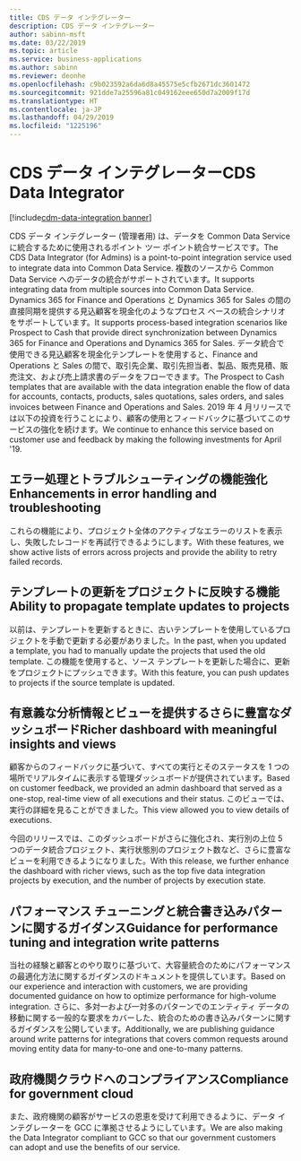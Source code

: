 ```yaml
---
title: CDS データ インテグレーター
description: CDS データ インテグレーター
author: sabinn-msft
ms.date: 03/22/2019
ms.topic: article
ms.service: business-applications
ms.author: sabinn
ms.reviewer: deonhe
ms.openlocfilehash: c9b023592a6da6d8a45575e5cfb2671dc3601472
ms.sourcegitcommit: 921dde7a25596a81c049162eee650d7a2009f17d
ms.translationtype: HT
ms.contentlocale: ja-JP
ms.lasthandoff: 04/29/2019
ms.locfileid: "1225196"
---
```

# <a name="cds-data-integrator"></a><span data-ttu-id="7f5e3-103">CDS データ インテグレーター</span><span class="sxs-lookup"><span data-stu-id="7f5e3-103">CDS Data Integrator</span></span>

[!include[cdm-data-integration banner](../includes/cdm-data-integration.md)]

<span data-ttu-id="7f5e3-104">CDS データ インテグレーター (管理者用) は、データを Common Data Service に統合するために使用されるポイント ツー ポイント統合サービスです。</span><span class="sxs-lookup"><span data-stu-id="7f5e3-104">The CDS Data Integrator (for Admins) is a point-to-point integration service used to integrate data into Common Data Service.</span></span> <span data-ttu-id="7f5e3-105">複数のソースから Common Data Service へのデータの統合がサポートされています。</span><span class="sxs-lookup"><span data-stu-id="7f5e3-105">It supports integrating data from multiple sources into Common Data Service.</span></span> <span data-ttu-id="7f5e3-106">Dynamics 365 for Finance and Operations と Dynamics 365 for Sales の間の直接同期を提供する見込顧客を現金化のようなプロセス ベースの統合シナリオをサポートしています。</span><span class="sxs-lookup"><span data-stu-id="7f5e3-106">It supports process-based integration scenarios like Prospect to Cash that provide direct synchronization between Dynamics 365 for Finance and Operations and Dynamics 365 for Sales.</span></span> <span data-ttu-id="7f5e3-107">データ統合で使用できる見込顧客を現金化テンプレートを使用すると、Finance and Operations と Sales の間で、取引先企業、取引先担当者、製品、販売見積、販売注文、および売上請求書のデータをフローできます。</span><span class="sxs-lookup"><span data-stu-id="7f5e3-107">The Prospect to Cash templates that are available with the data integration enable the flow of data for accounts, contacts, products, sales quotations, sales orders, and sales invoices between Finance and Operations and Sales.</span></span> <span data-ttu-id="7f5e3-108">2019 年 4 月リリースでは以下の投資を行うことにより、顧客の使用とフィードバックに基づいてこのサービスの強化を続けます。</span><span class="sxs-lookup"><span data-stu-id="7f5e3-108">We continue to enhance this service based on customer use and feedback by making the following investments for April '19.</span></span>

## <a name="enhancements-in-error-handling-and-troubleshooting"></a><span data-ttu-id="7f5e3-109">エラー処理とトラブルシューティングの機能強化</span><span class="sxs-lookup"><span data-stu-id="7f5e3-109">Enhancements in error handling and troubleshooting</span></span>

<span data-ttu-id="7f5e3-110">これらの機能により、プロジェクト全体のアクティブなエラーのリストを表示し、失敗したレコードを再試行できるようにします。</span><span class="sxs-lookup"><span data-stu-id="7f5e3-110">With these features, we show active lists of errors across projects and provide the ability to retry failed records.</span></span>

## <a name="ability-to-propagate-template-updates-to-projects"></a><span data-ttu-id="7f5e3-111">テンプレートの更新をプロジェクトに反映する機能</span><span class="sxs-lookup"><span data-stu-id="7f5e3-111">Ability to propagate template updates to projects</span></span>

<span data-ttu-id="7f5e3-112">以前は、テンプレートを更新するときに、古いテンプレートを使用しているプロジェクトを手動で更新する必要がありました。</span><span class="sxs-lookup"><span data-stu-id="7f5e3-112">In the past, when you updated a template, you had to manually update the projects that used the old template.</span></span> <span data-ttu-id="7f5e3-113">この機能を使用すると、ソース テンプレートを更新した場合に、更新をプロジェクトにプッシュできます。</span><span class="sxs-lookup"><span data-stu-id="7f5e3-113">With this feature, you can push updates to projects if the source template is updated.</span></span>

## <a name="richer-dashboard-with-meaningful-insights-and-views"></a><span data-ttu-id="7f5e3-114">有意義な分析情報とビューを提供するさらに豊富なダッシュボード</span><span class="sxs-lookup"><span data-stu-id="7f5e3-114">Richer dashboard with meaningful insights and views</span></span>

<span data-ttu-id="7f5e3-115">顧客からのフィードバックに基づいて、すべての実行とそのステータスを 1 つの場所でリアルタイムに表示する管理ダッシュボードが提供されています。</span><span class="sxs-lookup"><span data-stu-id="7f5e3-115">Based on customer feedback, we provided an admin dashboard that served as a one-stop, real-time view of all executions and their status.</span></span> <span data-ttu-id="7f5e3-116">このビューでは、実行の詳細を見ることができました。</span><span class="sxs-lookup"><span data-stu-id="7f5e3-116">This view allowed you to view details of executions.</span></span>

<span data-ttu-id="7f5e3-117">今回のリリースでは、このダッシュボードがさらに強化され、実行別の上位 5 つのデータ統合プロジェクト、実行状態別のプロジェクト数など、さらに豊富なビューを利用できるようになりました。</span><span class="sxs-lookup"><span data-stu-id="7f5e3-117">With this release, we further enhance the dashboard with richer views, such as the top five data integration projects by execution, and the number of projects by execution state.</span></span>

## <a name="guidance-for-performance-tuning-and-integration-write-patterns"></a><span data-ttu-id="7f5e3-118">パフォーマンス チューニングと統合書き込みパターンに関するガイダンス</span><span class="sxs-lookup"><span data-stu-id="7f5e3-118">Guidance for performance tuning and integration write patterns</span></span>

<span data-ttu-id="7f5e3-119">当社の経験と顧客とのやり取りに基づいて、大容量統合のためにパフォーマンスの最適化方法に関するガイダンスのドキュメントを提供しています。</span><span class="sxs-lookup"><span data-stu-id="7f5e3-119">Based on our experience and interaction with customers, we are providing documented guidance on how to optimize performance for high-volume integration.</span></span> <span data-ttu-id="7f5e3-120">さらに、多対一および一対多のパターンでのエンティティ データの移動に関する一般的な要求をカバーした、統合のための書き込みパターンに関するガイダンスを公開しています。</span><span class="sxs-lookup"><span data-stu-id="7f5e3-120">Additionally, we are publishing guidance around write patterns for integrations that covers common requests around moving entity data for many-to-one and one-to-many patterns.</span></span>

## <a name="compliance-for-government-cloud"></a><span data-ttu-id="7f5e3-121">政府機関クラウドへのコンプライアンス</span><span class="sxs-lookup"><span data-stu-id="7f5e3-121">Compliance for government cloud</span></span>

<span data-ttu-id="7f5e3-122">また、政府機関の顧客がサービスの恩恵を受けて利用できるように、データ インテグレーターを GCC に準拠させるようにしています。</span><span class="sxs-lookup"><span data-stu-id="7f5e3-122">We are also making the Data Integrator compliant to GCC so that our government customers can adopt and use the benefits of our service.</span></span>
